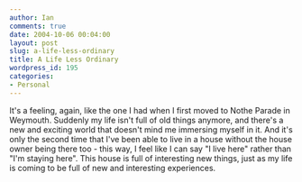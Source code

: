 ```yaml
---
author: Ian
comments: true
date: 2004-10-06 00:04:00
layout: post
slug: a-life-less-ordinary
title: A Life Less Ordinary
wordpress_id: 195
categories:
- Personal
---
```


It's a feeling, again, like the one I had when I first moved to Nothe Parade in Weymouth.  Suddenly my life isn't full of old things anymore, and there's a new and exciting world that doesn't mind me immersing myself in it.  And it's only the second time that I've been able to live in a house without the house owner being there too - this way, I feel like I can say "I live here" rather than "I'm staying here".  This house is full of interesting new things, just as my life is coming to be full of new and interesting experiences.
